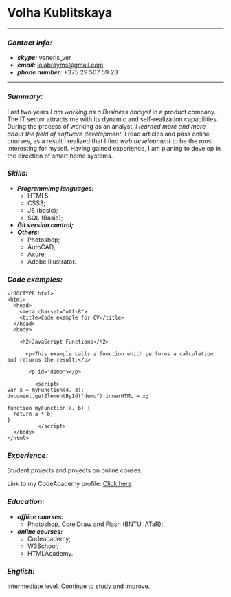 # **Volha Kublitskaya**

---

### *Contact info:* 
*  __*skype:*__ veneris_ver
* __*email:*__ lolabrayms@gmail.com
* __*phone number:*__ +375 29 507 59 23

---

### *Summary:*
Last two years _I am working as a Business analyst_ in a product company.
The IT sector attracts me with its dynamic and self-realization capabilities.
During the process of working as an analyst, _I learned more and more about the field of software development._
I read articles and pass online courses, as a result I realized that I find _web development_ to be the most interesting for myself.
Having gained experience, I am planing to develop in the direction of smart home systems.

### *Skills:*
* __*Programmimg languages:*__ 
  * HTML5;
  * CSS3;
  * JS (basic);
  * SQL (Basic);
* __*Git version control;*__
* __*Others:*__
  * Photoshop;
  * AutoCAD;
  * Axure;
  * Adobe Illustrator.
  
### *Code examples:*

```
<!DOCTYPE html>
<html>
  <head>
    <meta charset="utf-8">
    <title>Code example for CV</title>
  </head>
  <body>

    <h2>JavaScript Functions</h2>

      <p>This example calls a function which performs a calculation and returns the result:</p>

       <p id="demo"></p>

         <script>
var x = myFunction(4, 3);
document.getElementById("demo").innerHTML = x;

function myFunction(a, b) {
  return a * b;
}
          </script>
  </body>
</html>

```

### *Experience:*

Student projects and projects on online couses.

Link to my CodeAcademy profile: [Click here](https://www.codecademy.com/profiles/byte1827953718 "CodeAcademy Link Volha Kublitskaya")

### *Education:*
* __*offline courses:*__
  * Photoshop, CorelDraw and Flash (BNTU IATaR);
* __*online courses:*__
  * Codeacademy;
  * W3School;
  * HTMLAcademy.

### *English:* 
Intermediate level. Continue to study and improve.